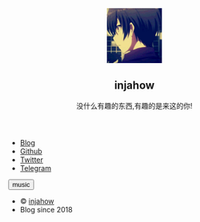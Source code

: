 <!DOCTYPE HTML>
<html>
<head>
<title>INJAHOW HOME</title>
<meta charset="utf-8" />
<meta name="viewport" content="width=device-width, initial-scale=1" />
<!--[if lte IE 8]><script src="assets/js/html5shiv.js"></script><![endif]-->
<link rel="stylesheet" href="assets/css/main.css" />
<!--[if lte IE 9]><link rel="stylesheet" href="assets/css/ie9.css" /><![endif]-->
<!--[if lte IE 8]><link rel="stylesheet" href="assets/css/ie8.css" /><![endif]-->
<noscript><link rel="stylesheet" href="assets/css/noscript.css" /></noscript>
 <link href="https://cdn.bootcss.com/font-awesome/4.7.0/css/font-awesome.min.css" rel="stylesheet">
</head>
<body class="is-loading">
<style>
canvas {
padding:0;
margin:0;
position: absolute;
z-index: -1;
left:0px;
}
</style>
<canvas id="sakura"></canvas>
<!-- Wrapper -->
<div id="wrapper">
<!-- Main -->
<section id="main">
<header>
<span class="avatar"><img src="./images/avatar.jpg" height="110px" width="110px"/></span>
<h1>injahow</h1>
<p>没什么有趣的东西,有趣的是来这的你!</p>
</header>
<footer>
<ul class="icons">
<li><a href="http://injahow.com" class="fa-home">Blog</a></li>
<li><a href="https://github.com/injahow" class="fa-github">Github</a></li>
<li><a href="https://twitter.com/injahow" class="fa-twitter">Twitter</a></li>
<li><a href="https://t.me/injahow" class="fa-telegram">Telegram</a></li>
</ul>
<input type="button" value="music" onclick="control()">
</footer>
</section>
<!-- Footer -->
<footer id="footer">
<ul class="copyright">
<li>&copy; <a href="http://injahow.com/index.html">injahow</a></li><li>Blog since 2018 </li>
</ul>
</footer>
<audio id="music" >
<source src="https://music.163.com/song/media/outer/url?id=591321.mp3" type="audio/mpeg">
</audio>
</div>
<!-- Scripts -->
<!--[if lte IE 8]><script src="assets/js/respond.min.js"></script><![endif]-->
<script>
if ('addEventListener' in window) {
window.addEventListener('load', function() { document.body.className = document.body.className.replace(/\bis-loading\b/, ''); });
document.body.className += (navigator.userAgent.match(/(MSIE|rv:11\.0)/) ? ' is-ie' : '');
}
</script>
<script>
function control(){
var audio = document.getElementById('music');
if(audio!==null){
if(audio.paused){
audio.play();//播放controls autoplay loop
}else{
audio.pause();//暂停
}
}
}
</script>
<script id="sakura_point_vsh" type="x-shader/x_vertex">
uniform mat4 uProjection;
uniform mat4 uModelview;
uniform vec3 uResolution;
uniform vec3 uOffset;
uniform vec3 uDOF;//x:focus distance, y:focus radius, z:max radius
uniform vec3 uFade; //x:start distance, y:half distance, z:near fade start
attribute vec3 aPosition;
attribute vec3 aEuler;
attribute vec2 aMisc; //x:size, y:fade
varying vec3 pposition;
varying float psize;
varying float palpha;
varying float pdist;
//varying mat3 rotMat;
varying vec3 normX;
varying vec3 normY;
varying vec3 normZ;
varying vec3 normal;
varying float diffuse;
varying float specular;
varying float rstop;
varying float distancefade;
void main(void) {
// Projection is based on vertical angle
vec4 pos = uModelview * vec4(aPosition + uOffset, 1.0);
gl_Position = uProjection * pos;
gl_PointSize = aMisc.x * uProjection[1][1] / -pos.z * uResolution.y * 0.5;
pposition = pos.xyz;
psize = aMisc.x;
pdist = length(pos.xyz);
palpha = smoothstep(0.0, 1.0, (pdist - 0.1) / uFade.z);
vec3 elrsn = sin(aEuler);
vec3 elrcs = cos(aEuler);
mat3 rotx = mat3(
1.0, 0.0, 0.0,
0.0, elrcs.x, elrsn.x,
0.0, -elrsn.x, elrcs.x
);
mat3 roty = mat3(
elrcs.y, 0.0, -elrsn.y,
0.0, 1.0, 0.0,
elrsn.y, 0.0, elrcs.y
);
mat3 rotz = mat3(
elrcs.z, elrsn.z, 0.0, 
-elrsn.z, elrcs.z, 0.0,
0.0, 0.0, 1.0
);
mat3 rotmat = rotx * roty * rotz;
normal = rotmat[2];
mat3 trrotm = mat3(
rotmat[0][0], rotmat[1][0], rotmat[2][0],
rotmat[0][1], rotmat[1][1], rotmat[2][1],
rotmat[0][2], rotmat[1][2], rotmat[2][2]
);
normX = trrotm[0];
normY = trrotm[1];
normZ = trrotm[2];
const vec3 lit = vec3(0.6917144638660746, 0.6917144638660746, -0.20751433915982237);
float tmpdfs = dot(lit, normal);
if(tmpdfs < 0.0) {
normal = -normal;
tmpdfs = dot(lit, normal);
}
diffuse = 0.4 + tmpdfs;
vec3 eyev = normalize(-pos.xyz);
if(dot(eyev, normal) > 0.0) {
vec3 hv = normalize(eyev + lit);
specular = pow(max(dot(hv, normal), 0.0), 20.0);
}
else {
specular = 0.0;
}
rstop = clamp((abs(pdist - uDOF.x) - uDOF.y) / uDOF.z, 0.0, 1.0);
rstop = pow(rstop, 0.5);
//-0.69315 = ln(0.5)
distancefade = min(1.0, exp((uFade.x - pdist) * 0.69315 / uFade.y));
}
</script>
 
<script id="sakura_point_fsh" type="x-shader/x_fragment">
#ifdef GL_ES
//precision mediump float;
precision highp float;
#endif
uniform vec3 uDOF;//x:focus distance, y:focus radius, z:max radius
uniform vec3 uFade; //x:start distance, y:half distance, z:near fade start
const vec3 fadeCol = vec3(0.08, 0.03, 0.06);
varying vec3 pposition;
varying float psize;
varying float palpha;
varying float pdist;
//varying mat3 rotMat;
varying vec3 normX;
varying vec3 normY;
varying vec3 normZ;
varying vec3 normal;
varying float diffuse;
varying float specular;
varying float rstop;
varying float distancefade;
float ellipse(vec2 p, vec2 o, vec2 r) {
vec2 lp = (p - o) / r;
return length(lp) - 1.0;
}
void main(void) {
vec3 p = vec3(gl_PointCoord - vec2(0.5, 0.5), 0.0) * 2.0;
vec3 d = vec3(0.0, 0.0, -1.0);
float nd = normZ.z; //dot(-normZ, d);
if(abs(nd) < 0.0001) discard;
float np = dot(normZ, p);
vec3 tp = p + d * np / nd;
vec2 coord = vec2(dot(normX, tp), dot(normY, tp));
//angle = 15 degree
const float flwrsn = 0.258819045102521;
const float flwrcs = 0.965925826289068;
mat2 flwrm = mat2(flwrcs, -flwrsn, flwrsn, flwrcs);
vec2 flwrp = vec2(abs(coord.x), coord.y) * flwrm;
float r;
if(flwrp.x < 0.0) {
r = ellipse(flwrp, vec2(0.065, 0.024) * 0.5, vec2(0.36, 0.96) * 0.5);
}
else {
r = ellipse(flwrp, vec2(0.065, 0.024) * 0.5, vec2(0.58, 0.96) * 0.5);
}
if(r > rstop) discard;
vec3 col = mix(vec3(1.0, 0.8, 0.75), vec3(1.0, 0.9, 0.87), r);
float grady = mix(0.0, 1.0, pow(coord.y * 0.5 + 0.5, 0.35));
col *= vec3(1.0, grady, grady);
col *= mix(0.8, 1.0, pow(abs(coord.x), 0.3));
col = col * diffuse + specular;
col = mix(fadeCol, col, distancefade);
float alpha = (rstop > 0.001)? (0.5 - r / (rstop * 2.0)) : 1.0;
alpha = smoothstep(0.0, 1.0, alpha) * palpha;
gl_FragColor = vec4(col * 0.5, alpha);
}
</script>
<!-- effects -->
<script id="fx_common_vsh" type="x-shader/x_vertex">
uniform vec3 uResolution;
attribute vec2 aPosition;
varying vec2 texCoord;
varying vec2 screenCoord;
void main(void) {
gl_Position = vec4(aPosition, 0.0, 1.0);
texCoord = aPosition.xy * 0.5 + vec2(0.5, 0.5);
screenCoord = aPosition.xy * vec2(uResolution.z, 1.0);
}
</script>
<script id="bg_fsh" type="x-shader/x_fragment">
#ifdef GL_ES
//precision mediump float;
precision highp float;
#endif
uniform vec2 uTimes;
varying vec2 texCoord;
varying vec2 screenCoord;
void main(void) {
vec3 col;
float c;
vec2 tmpv = texCoord * vec2(0.8, 1.0) - vec2(0.95, 1.0);
c = exp(-pow(length(tmpv) * 1.8, 2.0));
col = mix(vec3(0.02, 0.0, 0.03), vec3(0.96, 0.98, 1.0) * 1.5, c);
gl_FragColor = vec4(col * 0.5, 1.0);
}
</script>
<script id="fx_brightbuf_fsh" type="x-shader/x_fragment">
#ifdef GL_ES
//precision mediump float;
precision highp float;
#endif
uniform sampler2D uSrc;
uniform vec2 uDelta;
varying vec2 texCoord;
varying vec2 screenCoord;
void main(void) {
vec4 col = texture2D(uSrc, texCoord);
gl_FragColor = vec4(col.rgb * 2.0 - vec3(0.5), 1.0);
}
</script>
<script id="fx_dirblur_r4_fsh" type="x-shader/x_fragment">
#ifdef GL_ES
//precision mediump float;
precision highp float;
#endif
uniform sampler2D uSrc;
uniform vec2 uDelta;
uniform vec4 uBlurDir; //dir(x, y), stride(z, w)
varying vec2 texCoord;
varying vec2 screenCoord;
void main(void) {
vec4 col = texture2D(uSrc, texCoord);
col = col + texture2D(uSrc, texCoord + uBlurDir.xy * uDelta);
col = col + texture2D(uSrc, texCoord - uBlurDir.xy * uDelta);
col = col + texture2D(uSrc, texCoord + (uBlurDir.xy + uBlurDir.zw) * uDelta);
col = col + texture2D(uSrc, texCoord - (uBlurDir.xy + uBlurDir.zw) * uDelta);
gl_FragColor = col / 5.0;
}
</script>
<!-- effect fragment shader template -->
<script id="fx_common_fsh" type="x-shader/x_fragment">
#ifdef GL_ES
//precision mediump float;
precision highp float;
#endif
uniform sampler2D uSrc;
uniform vec2 uDelta;
varying vec2 texCoord;
varying vec2 screenCoord;
void main(void) {
gl_FragColor = texture2D(uSrc, texCoord);
}
</script>
<!-- post processing -->
<script id="pp_final_vsh" type="x-shader/x_vertex">
uniform vec3 uResolution;
attribute vec2 aPosition;
varying vec2 texCoord;
varying vec2 screenCoord;
void main(void) {
gl_Position = vec4(aPosition, 0.0, 1.0);
texCoord = aPosition.xy * 0.5 + vec2(0.5, 0.5);
screenCoord = aPosition.xy * vec2(uResolution.z, 1.0);
}
</script>
<script id="pp_final_fsh" type="x-shader/x_fragment">
#ifdef GL_ES
//precision mediump float;
precision highp float;
#endif
uniform sampler2D uSrc;
uniform sampler2D uBloom;
uniform vec2 uDelta;
varying vec2 texCoord;
varying vec2 screenCoord;
void main(void) {
vec4 srccol = texture2D(uSrc, texCoord) * 2.0;
vec4 bloomcol = texture2D(uBloom, texCoord);
vec4 col;
col = srccol + bloomcol * (vec4(1.0) + srccol);
col *= smoothstep(1.0, 0.0, pow(length((texCoord - vec2(0.5)) * 2.0), 1.2) * 0.5);
col = pow(col, vec4(0.45454545454545)); //(1.0 / 2.2)
gl_FragColor = vec4(col.rgb, 1.0);
gl_FragColor.a = 1.0;
}
</script>
</body>
<script>
// Utilities
var Vector3 = {};
var Matrix44 = {};
Vector3.create = function(x, y, z) {
return {'x':x, 'y':y, 'z':z};
};
Vector3.dot = function (v0, v1) {
return v0.x * v1.x + v0.y * v1.y + v0.z * v1.z;
};
Vector3.cross = function (v, v0, v1) {
v.x = v0.y * v1.z - v0.z * v1.y;
v.y = v0.z * v1.x - v0.x * v1.z;
v.z = v0.x * v1.y - v0.y * v1.x;
};
Vector3.normalize = function (v) {
var l = v.x * v.x + v.y * v.y + v.z * v.z;
if(l > 0.00001) {
l = 1.0 / Math.sqrt(l);
v.x *= l;
v.y *= l;
v.z *= l;
}
};
Vector3.arrayForm = function(v) {
if(v.array) {
v.array[0] = v.x;
v.array[1] = v.y;
v.array[2] = v.z;
}
else {
v.array = new Float32Array([v.x, v.y, v.z]);
}
return v.array;
};
Matrix44.createIdentity = function () {
return new Float32Array([1.0, 0.0, 0.0, 0.0, 0.0, 1.0, 0.0, 0.0, 0.0, 0.0, 1.0, 0.0, 0.0, 0.0, 0.0, 1.0]);
};
Matrix44.loadProjection = function (m, aspect, vdeg, near, far) {
var h = near * Math.tan(vdeg * Math.PI / 180.0 * 0.5) * 2.0;
var w = h * aspect;
m[0] = 2.0 * near / w;
m[1] = 0.0;
m[2] = 0.0;
m[3] = 0.0;
m[4] = 0.0;
m[5] = 2.0 * near / h;
m[6] = 0.0;
m[7] = 0.0;
m[8] = 0.0;
m[9] = 0.0;
m[10] = -(far + near) / (far - near);
m[11] = -1.0;
m[12] = 0.0;
m[13] = 0.0;
m[14] = -2.0 * far * near / (far - near);
m[15] = 0.0;
};
Matrix44.loadLookAt = function (m, vpos, vlook, vup) {
var frontv = Vector3.create(vpos.x - vlook.x, vpos.y - vlook.y, vpos.z - vlook.z);
Vector3.normalize(frontv);
var sidev = Vector3.create(1.0, 0.0, 0.0);
Vector3.cross(sidev, vup, frontv);
Vector3.normalize(sidev);
var topv = Vector3.create(1.0, 0.0, 0.0);
Vector3.cross(topv, frontv, sidev);
Vector3.normalize(topv);
m[0] = sidev.x;
m[1] = topv.x;
m[2] = frontv.x;
m[3] = 0.0;
m[4] = sidev.y;
m[5] = topv.y;
m[6] = frontv.y;
m[7] = 0.0;
m[8] = sidev.z;
m[9] = topv.z;
m[10] = frontv.z;
m[11] = 0.0;
m[12] = -(vpos.x * m[0] + vpos.y * m[4] + vpos.z * m[8]);
m[13] = -(vpos.x * m[1] + vpos.y * m[5] + vpos.z * m[9]);
m[14] = -(vpos.x * m[2] + vpos.y * m[6] + vpos.z * m[10]);
m[15] = 1.0;
};
//
var timeInfo = {
'start':0, 'prev':0, // Date
'delta':0, 'elapsed':0 // Number(sec)
};
//
var gl;
var renderSpec = {
'width':0,
'height':0,
'aspect':1,
'array':new Float32Array(3),
'halfWidth':0,
'halfHeight':0,
'halfArray':new Float32Array(3)
// and some render targets. see setViewport()
};
renderSpec.setSize = function(w, h) {
renderSpec.width = w;
renderSpec.height = h;
renderSpec.aspect = renderSpec.width / renderSpec.height;
renderSpec.array[0] = renderSpec.width;
renderSpec.array[1] = renderSpec.height;
renderSpec.array[2] = renderSpec.aspect;
renderSpec.halfWidth = Math.floor(w / 2);
renderSpec.halfHeight = Math.floor(h / 2);
renderSpec.halfArray[0] = renderSpec.halfWidth;
renderSpec.halfArray[1] = renderSpec.halfHeight;
renderSpec.halfArray[2] = renderSpec.halfWidth / renderSpec.halfHeight;
};
function deleteRenderTarget(rt) {
gl.deleteFramebuffer(rt.frameBuffer);
gl.deleteRenderbuffer(rt.renderBuffer);
gl.deleteTexture(rt.texture);
}
function createRenderTarget(w, h) {
var ret = {
'width':w,
'height':h,
'sizeArray':new Float32Array([w, h, w / h]),
'dtxArray':new Float32Array([1.0 / w, 1.0 / h])
};
ret.frameBuffer = gl.createFramebuffer();
ret.renderBuffer = gl.createRenderbuffer();
ret.texture = gl.createTexture();gl.bindTexture(gl.TEXTURE_2D, ret.texture);
gl.texImage2D(gl.TEXTURE_2D, 0, gl.RGBA, w, h, 0, gl.RGBA, gl.UNSIGNED_BYTE, null);
gl.texParameteri(gl.TEXTURE_2D, gl.TEXTURE_WRAP_S, gl.CLAMP_TO_EDGE);
gl.texParameteri(gl.TEXTURE_2D, gl.TEXTURE_WRAP_T, gl.CLAMP_TO_EDGE);
gl.texParameteri(gl.TEXTURE_2D, gl.TEXTURE_MAG_FILTER, gl.LINEAR);
gl.texParameteri(gl.TEXTURE_2D, gl.TEXTURE_MIN_FILTER, gl.LINEAR);gl.bindFramebuffer(gl.FRAMEBUFFER, ret.frameBuffer);
gl.framebufferTexture2D(gl.FRAMEBUFFER, gl.COLOR_ATTACHMENT0, gl.TEXTURE_2D, ret.texture, 0);gl.bindRenderbuffer(gl.RENDERBUFFER, ret.renderBuffer);
gl.renderbufferStorage(gl.RENDERBUFFER, gl.DEPTH_COMPONENT16, w, h);
gl.framebufferRenderbuffer(gl.FRAMEBUFFER, gl.DEPTH_ATTACHMENT, gl.RENDERBUFFER, ret.renderBuffer);gl.bindTexture(gl.TEXTURE_2D, null);
gl.bindRenderbuffer(gl.RENDERBUFFER, null);
gl.bindFramebuffer(gl.FRAMEBUFFER, null);return ret;
}function compileShader(shtype, shsrc) {
var retsh = gl.createShader(shtype);gl.shaderSource(retsh, shsrc);
gl.compileShader(retsh);if(!gl.getShaderParameter(retsh, gl.COMPILE_STATUS)) {
var errlog = gl.getShaderInfoLog(retsh);
gl.deleteShader(retsh);
console.error(errlog);
return null;
}
return retsh;
}function createShader(vtxsrc, frgsrc, uniformlist, attrlist) {
var vsh = compileShader(gl.VERTEX_SHADER, vtxsrc);
var fsh = compileShader(gl.FRAGMENT_SHADER, frgsrc);if(vsh == null || fsh == null) {
return null;
}var prog = gl.createProgram();
gl.attachShader(prog, vsh);
gl.attachShader(prog, fsh);gl.deleteShader(vsh);
gl.deleteShader(fsh);gl.linkProgram(prog);
if (!gl.getProgramParameter(prog, gl.LINK_STATUS)) {
var errlog = gl.getProgramInfoLog(prog);
console.error(errlog);
return null;
}if(uniformlist) {
prog.uniforms = {};
for(var i = 0; i < uniformlist.length; i++) {
prog.uniforms[uniformlist[i]] = gl.getUniformLocation(prog, uniformlist[i]);
}
}if(attrlist) {
prog.attributes = {};
for(var i = 0; i < attrlist.length; i++) {
var attr = attrlist[i];
prog.attributes[attr] = gl.getAttribLocation(prog, attr);
}
}return prog;
}function useShader(prog) {
gl.useProgram(prog);
for(var attr in prog.attributes) {
gl.enableVertexAttribArray(prog.attributes[attr]);;
}
}function unuseShader(prog) {
for(var attr in prog.attributes) {
gl.disableVertexAttribArray(prog.attributes[attr]);;
}
gl.useProgram(null);
}/////
var projection = {
'angle':60,
'nearfar':new Float32Array([0.1, 100.0]),
'matrix':Matrix44.createIdentity()
};
var camera = {
'position':Vector3.create(0, 0, 100),
'lookat':Vector3.create(0, 0, 0),
'up':Vector3.create(0, 1, 0),
'dof':Vector3.create(10.0, 4.0, 8.0),
'matrix':Matrix44.createIdentity()
};var pointFlower = {};
var meshFlower = {};
var sceneStandBy = false;var BlossomParticle = function () {
this.velocity = new Array(3);
this.rotation = new Array(3);
this.position = new Array(3);
this.euler = new Array(3);
this.size = 1.0;
this.alpha = 1.0;
this.zkey = 0.0;
};BlossomParticle.prototype.setVelocity = function (vx, vy, vz) {
this.velocity[0] = vx;
this.velocity[1] = vy;
this.velocity[2] = vz;
};BlossomParticle.prototype.setRotation = function (rx, ry, rz) {
this.rotation[0] = rx;
this.rotation[1] = ry;
this.rotation[2] = rz;
};BlossomParticle.prototype.setPosition = function (nx, ny, nz) {
this.position[0] = nx;
this.position[1] = ny;
this.position[2] = nz;
};BlossomParticle.prototype.setEulerAngles = function (rx, ry, rz) {
this.euler[0] = rx;
this.euler[1] = ry;
this.euler[2] = rz;
};BlossomParticle.prototype.setSize = function (s) {
this.size = s;
};BlossomParticle.prototype.update = function (dt, et) {
this.position[0] += this.velocity[0] * dt;
this.position[1] += this.velocity[1] * dt;
this.position[2] += this.velocity[2] * dt;this.euler[0] += this.rotation[0] * dt;
this.euler[1] += this.rotation[1] * dt;
this.euler[2] += this.rotation[2] * dt;
};function createPointFlowers() {
// get point sizes
var prm = gl.getParameter(gl.ALIASED_POINT_SIZE_RANGE);
renderSpec.pointSize = {'min':prm[0], 'max':prm[1]};var vtxsrc = document.getElementById("sakura_point_vsh").textContent;
var frgsrc = document.getElementById("sakura_point_fsh").textContent;pointFlower.program = createShader(
vtxsrc, frgsrc,
['uProjection', 'uModelview', 'uResolution', 'uOffset', 'uDOF', 'uFade'],
['aPosition', 'aEuler', 'aMisc']
);useShader(pointFlower.program);
pointFlower.offset = new Float32Array([0.0, 0.0, 0.0]);
pointFlower.fader = Vector3.create(0.0, 10.0, 0.0);// paramerters: velocity[3], rotate[3]
pointFlower.numFlowers = 1600;
pointFlower.particles = new Array(pointFlower.numFlowers);
// vertex attributes {position[3], euler_xyz[3], size[1]}
pointFlower.dataArray = new Float32Array(pointFlower.numFlowers * (3 + 3 + 2));
pointFlower.positionArrayOffset = 0;
pointFlower.eulerArrayOffset = pointFlower.numFlowers * 3;
pointFlower.miscArrayOffset = pointFlower.numFlowers * 6;pointFlower.buffer = gl.createBuffer();
gl.bindBuffer(gl.ARRAY_BUFFER, pointFlower.buffer);
gl.bufferData(gl.ARRAY_BUFFER, pointFlower.dataArray, gl.DYNAMIC_DRAW);
gl.bindBuffer(gl.ARRAY_BUFFER, null);unuseShader(pointFlower.program);for(var i = 0; i < pointFlower.numFlowers; i++) {
pointFlower.particles[i] = new BlossomParticle();
}
}function initPointFlowers() {
//area
pointFlower.area = Vector3.create(20.0, 20.0, 20.0);
pointFlower.area.x = pointFlower.area.y * renderSpec.aspect;pointFlower.fader.x = 10.0; //env fade start
pointFlower.fader.y = pointFlower.area.z; //env fade half
pointFlower.fader.z = 0.1;//near fade start//particles
var PI2 = Math.PI * 2.0;
var tmpv3 = Vector3.create(0, 0, 0);
var tmpv = 0;
var symmetryrand = function() {return (Math.random() * 2.0 - 1.0);};
for(var i = 0; i < pointFlower.numFlowers; i++) {
var tmpprtcl = pointFlower.particles[i];//velocity
tmpv3.x = symmetryrand() * 0.3 + 0.8;
tmpv3.y = symmetryrand() * 0.2 - 1.0;
tmpv3.z = symmetryrand() * 0.3 + 0.5;
Vector3.normalize(tmpv3);
tmpv = 2.0 + Math.random() * 1.0;
tmpprtcl.setVelocity(tmpv3.x * tmpv, tmpv3.y * tmpv, tmpv3.z * tmpv);//rotation
tmpprtcl.setRotation(
symmetryrand() * PI2 * 0.5,
symmetryrand() * PI2 * 0.5,
symmetryrand() * PI2 * 0.5
);//position
tmpprtcl.setPosition(
symmetryrand() * pointFlower.area.x,
symmetryrand() * pointFlower.area.y,
symmetryrand() * pointFlower.area.z
);//euler
tmpprtcl.setEulerAngles(
Math.random() * Math.PI * 2.0,
Math.random() * Math.PI * 2.0,
Math.random() * Math.PI * 2.0
);//size
tmpprtcl.setSize(0.9 + Math.random() * 0.1);
}
}function renderPointFlowers() {
//update
var PI2 = Math.PI * 2.0;
var limit = [pointFlower.area.x, pointFlower.area.y, pointFlower.area.z];
var repeatPos = function (prt, cmp, limit) {
if(Math.abs(prt.position[cmp]) - prt.size * 0.5 > limit) {
//out of area
if(prt.position[cmp] > 0) {
prt.position[cmp] -= limit * 2.0;
}
else {
prt.position[cmp] += limit * 2.0;
}
}
};
var repeatEuler = function (prt, cmp) {
prt.euler[cmp] = prt.euler[cmp] % PI2;
if(prt.euler[cmp] < 0.0) {
prt.euler[cmp] += PI2;
}
};for(var i = 0; i < pointFlower.numFlowers; i++) {
var prtcl = pointFlower.particles[i];
prtcl.update(timeInfo.delta, timeInfo.elapsed);
repeatPos(prtcl, 0, pointFlower.area.x);
repeatPos(prtcl, 1, pointFlower.area.y);
repeatPos(prtcl, 2, pointFlower.area.z);
repeatEuler(prtcl, 0);
repeatEuler(prtcl, 1);
repeatEuler(prtcl, 2);prtcl.alpha = 1.0;//(pointFlower.area.z - prtcl.position[2]) * 0.5;prtcl.zkey = (camera.matrix[2] * prtcl.position[0]
+ camera.matrix[6] * prtcl.position[1]
+ camera.matrix[10] * prtcl.position[2]
+ camera.matrix[14]);
}// sort
pointFlower.particles.sort(function(p0, p1){return p0.zkey - p1.zkey;});// update data
var ipos = pointFlower.positionArrayOffset;
var ieuler = pointFlower.eulerArrayOffset;
var imisc = pointFlower.miscArrayOffset;
for(var i = 0; i < pointFlower.numFlowers; i++) {
var prtcl = pointFlower.particles[i];
pointFlower.dataArray[ipos] = prtcl.position[0];
pointFlower.dataArray[ipos + 1] = prtcl.position[1];
pointFlower.dataArray[ipos + 2] = prtcl.position[2];
ipos += 3;
pointFlower.dataArray[ieuler] = prtcl.euler[0];
pointFlower.dataArray[ieuler + 1] = prtcl.euler[1];
pointFlower.dataArray[ieuler + 2] = prtcl.euler[2];
ieuler += 3;
pointFlower.dataArray[imisc] = prtcl.size;
pointFlower.dataArray[imisc + 1] = prtcl.alpha;
imisc += 2;
}//draw
gl.enable(gl.BLEND);
//gl.disable(gl.DEPTH_TEST);
gl.blendFunc(gl.SRC_ALPHA, gl.ONE_MINUS_SRC_ALPHA);var prog = pointFlower.program;
useShader(prog);gl.uniformMatrix4fv(prog.uniforms.uProjection, false, projection.matrix);
gl.uniformMatrix4fv(prog.uniforms.uModelview, false, camera.matrix);
gl.uniform3fv(prog.uniforms.uResolution, renderSpec.array);
gl.uniform3fv(prog.uniforms.uDOF, Vector3.arrayForm(camera.dof));
gl.uniform3fv(prog.uniforms.uFade, Vector3.arrayForm(pointFlower.fader));gl.bindBuffer(gl.ARRAY_BUFFER, pointFlower.buffer);
gl.bufferData(gl.ARRAY_BUFFER, pointFlower.dataArray, gl.DYNAMIC_DRAW);gl.vertexAttribPointer(prog.attributes.aPosition, 3, gl.FLOAT, false, 0, pointFlower.positionArrayOffset * Float32Array.BYTES_PER_ELEMENT);
gl.vertexAttribPointer(prog.attributes.aEuler, 3, gl.FLOAT, false, 0, pointFlower.eulerArrayOffset * Float32Array.BYTES_PER_ELEMENT);
gl.vertexAttribPointer(prog.attributes.aMisc, 2, gl.FLOAT, false, 0, pointFlower.miscArrayOffset * Float32Array.BYTES_PER_ELEMENT);// doubler
for(var i = 1; i < 2; i++) {
var zpos = i * -2.0;
pointFlower.offset[0] = pointFlower.area.x * -1.0;
pointFlower.offset[1] = pointFlower.area.y * -1.0;
pointFlower.offset[2] = pointFlower.area.z * zpos;
gl.uniform3fv(prog.uniforms.uOffset, pointFlower.offset);
gl.drawArrays(gl.POINT, 0, pointFlower.numFlowers);pointFlower.offset[0] = pointFlower.area.x * -1.0;
pointFlower.offset[1] = pointFlower.area.y *1.0;
pointFlower.offset[2] = pointFlower.area.z * zpos;
gl.uniform3fv(prog.uniforms.uOffset, pointFlower.offset);
gl.drawArrays(gl.POINT, 0, pointFlower.numFlowers);pointFlower.offset[0] = pointFlower.area.x *1.0;
pointFlower.offset[1] = pointFlower.area.y * -1.0;
pointFlower.offset[2] = pointFlower.area.z * zpos;
gl.uniform3fv(prog.uniforms.uOffset, pointFlower.offset);
gl.drawArrays(gl.POINT, 0, pointFlower.numFlowers);pointFlower.offset[0] = pointFlower.area.x *1.0;
pointFlower.offset[1] = pointFlower.area.y *1.0;
pointFlower.offset[2] = pointFlower.area.z * zpos;
gl.uniform3fv(prog.uniforms.uOffset, pointFlower.offset);
gl.drawArrays(gl.POINT, 0, pointFlower.numFlowers);
}//main
pointFlower.offset[0] = 0.0;
pointFlower.offset[1] = 0.0;
pointFlower.offset[2] = 0.0;
gl.uniform3fv(prog.uniforms.uOffset, pointFlower.offset);
gl.drawArrays(gl.POINT, 0, pointFlower.numFlowers);gl.bindBuffer(gl.ARRAY_BUFFER, null);
unuseShader(prog);gl.enable(gl.DEPTH_TEST);
gl.disable(gl.BLEND);
}// effects
//common util
function createEffectProgram(vtxsrc, frgsrc, exunifs, exattrs) {
var ret = {};
var unifs = ['uResolution', 'uSrc', 'uDelta'];
if(exunifs) {
unifs = unifs.concat(exunifs);
}
var attrs = ['aPosition'];
if(exattrs) {
attrs = attrs.concat(exattrs);
}ret.program = createShader(vtxsrc, frgsrc, unifs, attrs);
useShader(ret.program);ret.dataArray = new Float32Array([
-1.0, -1.0,
 1.0, -1.0,
-1.0,1.0,
 1.0,1.0
]);
ret.buffer = gl.createBuffer();
gl.bindBuffer(gl.ARRAY_BUFFER, ret.buffer);
gl.bufferData(gl.ARRAY_BUFFER, ret.dataArray, gl.STATIC_DRAW);gl.bindBuffer(gl.ARRAY_BUFFER, null);
unuseShader(ret.program);return ret;
}// basic usage
// useEffect(prog, srctex({'texture':texid, 'dtxArray':(f32)[dtx, dty]})); //basic initialize
// gl.uniform**(...); //additional uniforms
// drawEffect()
// unuseEffect(prog)
// TEXTURE0 makes src
function useEffect(fxobj, srctex) {
var prog = fxobj.program;
useShader(prog);
gl.uniform3fv(prog.uniforms.uResolution, renderSpec.array);if(srctex != null) {
gl.uniform2fv(prog.uniforms.uDelta, srctex.dtxArray);
gl.uniform1i(prog.uniforms.uSrc, 0);gl.activeTexture(gl.TEXTURE0);
gl.bindTexture(gl.TEXTURE_2D, srctex.texture);
}
}
function drawEffect(fxobj) {
gl.bindBuffer(gl.ARRAY_BUFFER, fxobj.buffer);
gl.vertexAttribPointer(fxobj.program.attributes.aPosition, 2, gl.FLOAT, false, 0, 0);
gl.drawArrays(gl.TRIANGLE_STRIP, 0, 4);
}
function unuseEffect(fxobj) {
unuseShader(fxobj.program);
}var effectLib = {};
function createEffectLib() {var vtxsrc, frgsrc;
//common
var cmnvtxsrc = document.getElementById("fx_common_vsh").textContent;//background
frgsrc = document.getElementById("bg_fsh").textContent;
effectLib.sceneBg = createEffectProgram(cmnvtxsrc, frgsrc, ['uTimes'], null);// make brightpixels buffer
frgsrc = document.getElementById("fx_brightbuf_fsh").textContent;
effectLib.mkBrightBuf = createEffectProgram(cmnvtxsrc, frgsrc, null, null);// direction blur
frgsrc = document.getElementById("fx_dirblur_r4_fsh").textContent;
effectLib.dirBlur = createEffectProgram(cmnvtxsrc, frgsrc, ['uBlurDir'], null);//final composite
vtxsrc = document.getElementById("pp_final_vsh").textContent;
frgsrc = document.getElementById("pp_final_fsh").textContent;
effectLib.finalComp = createEffectProgram(vtxsrc, frgsrc, ['uBloom'], null);
}// background
function createBackground() {
//console.log("create background");
}
function initBackground() {
//console.log("init background");
}
function renderBackground() {
gl.disable(gl.DEPTH_TEST);useEffect(effectLib.sceneBg, null);
gl.uniform2f(effectLib.sceneBg.program.uniforms.uTimes, timeInfo.elapsed, timeInfo.delta);
drawEffect(effectLib.sceneBg);
unuseEffect(effectLib.sceneBg);gl.enable(gl.DEPTH_TEST);
}// post process
var postProcess = {};
function createPostProcess() {
//console.log("create post process");
}
function initPostProcess() {
//console.log("init post process");
}function renderPostProcess() {
gl.enable(gl.TEXTURE_2D);
gl.disable(gl.DEPTH_TEST);
var bindRT = function (rt, isclear) {
gl.bindFramebuffer(gl.FRAMEBUFFER, rt.frameBuffer);
gl.viewport(0, 0, rt.width, rt.height);
if(isclear) {
gl.clearColor(0, 0, 0, 0);
gl.clear(gl.COLOR_BUFFER_BIT | gl.DEPTH_BUFFER_BIT);
}
};//make bright buff
bindRT(renderSpec.wHalfRT0, true);
useEffect(effectLib.mkBrightBuf, renderSpec.mainRT);
drawEffect(effectLib.mkBrightBuf);
unuseEffect(effectLib.mkBrightBuf);// make bloom
for(var i = 0; i < 2; i++) {
var p = 1.5 + 1 * i;
var s = 2.0 + 1 * i;
bindRT(renderSpec.wHalfRT1, true);
useEffect(effectLib.dirBlur, renderSpec.wHalfRT0);
gl.uniform4f(effectLib.dirBlur.program.uniforms.uBlurDir, p, 0.0, s, 0.0);
drawEffect(effectLib.dirBlur);
unuseEffect(effectLib.dirBlur);bindRT(renderSpec.wHalfRT0, true);
useEffect(effectLib.dirBlur, renderSpec.wHalfRT1);
gl.uniform4f(effectLib.dirBlur.program.uniforms.uBlurDir, 0.0, p, 0.0, s);
drawEffect(effectLib.dirBlur);
unuseEffect(effectLib.dirBlur);
}//display
gl.bindFramebuffer(gl.FRAMEBUFFER, null);
gl.viewport(0, 0, renderSpec.width, renderSpec.height);
gl.clear(gl.COLOR_BUFFER_BIT | gl.DEPTH_BUFFER_BIT);useEffect(effectLib.finalComp, renderSpec.mainRT);
gl.uniform1i(effectLib.finalComp.program.uniforms.uBloom, 1);
gl.activeTexture(gl.TEXTURE1);
gl.bindTexture(gl.TEXTURE_2D, renderSpec.wHalfRT0.texture);
drawEffect(effectLib.finalComp);
unuseEffect(effectLib.finalComp);gl.enable(gl.DEPTH_TEST);
}/////
var SceneEnv = {};
function createScene() {
createEffectLib();
createBackground();
createPointFlowers();
createPostProcess();
sceneStandBy = true;
}function initScene() {
initBackground();
initPointFlowers();
initPostProcess();//camera.position.z = 17.320508;
camera.position.z = pointFlower.area.z + projection.nearfar[0];
projection.angle = Math.atan2(pointFlower.area.y, camera.position.z + pointFlower.area.z) * 180.0 / Math.PI * 2.0;
Matrix44.loadProjection(projection.matrix, renderSpec.aspect, projection.angle, projection.nearfar[0], projection.nearfar[1]);
}function renderScene(){
//draw
Matrix44.loadLookAt(camera.matrix, camera.position, camera.lookat, camera.up);
gl.enable(gl.DEPTH_TEST);
//gl.bindFramebuffer(gl.FRAMEBUFFER, null);
gl.bindFramebuffer(gl.FRAMEBUFFER, renderSpec.mainRT.frameBuffer);
gl.viewport(0, 0, renderSpec.mainRT.width, renderSpec.mainRT.height);
gl.clearColor(0.005, 0, 0.05, 0);
gl.clear(gl.COLOR_BUFFER_BIT | gl.DEPTH_BUFFER_BIT);
renderBackground();
renderPointFlowers();
renderPostProcess();
}
/////
function onResize(e) {
makeCanvasFullScreen(document.getElementById("sakura"));
setViewports();
if(sceneStandBy) {
initScene();
}
}
function setViewports() {
renderSpec.setSize(gl.canvas.width, gl.canvas.height);
gl.clearColor(0.2, 0.2, 0.5, 1.0);
gl.viewport(0, 0, renderSpec.width, renderSpec.height);
var rtfunc = function (rtname, rtw, rth) {
var rt = renderSpec[rtname];
if(rt) deleteRenderTarget(rt);
renderSpec[rtname] = createRenderTarget(rtw, rth);
};
rtfunc('mainRT', renderSpec.width, renderSpec.height);
rtfunc('wFullRT0', renderSpec.width, renderSpec.height);
rtfunc('wFullRT1', renderSpec.width, renderSpec.height);
rtfunc('wHalfRT0', renderSpec.halfWidth, renderSpec.halfHeight);
rtfunc('wHalfRT1', renderSpec.halfWidth, renderSpec.halfHeight);
}
function render() {
renderScene();
}
var animating = true;
function toggleAnimation(elm) {
animating ^= true;
if(animating) animate();
if(elm) {
elm.innerHTML = animating? "Stop":"Start";
}
}
function stepAnimation() {
if(!animating) animate();
}
function animate() {
var curdate = new Date();
timeInfo.elapsed = (curdate - timeInfo.start) / 1000.0;
timeInfo.delta = (curdate - timeInfo.prev) / 1000.0;
timeInfo.prev = curdate;
if(animating) requestAnimationFrame(animate);
render();
}
function makeCanvasFullScreen(canvas) {
var b = document.body;
var d = document.documentElement;
fullw = Math.max(b.clientWidth , b.scrollWidth, d.scrollWidth, d.clientWidth);
fullh = Math.max(b.clientHeight , b.scrollHeight, d.scrollHeight, d.clientHeight);
canvas.width = fullw;
canvas.height = fullh;
}
window.addEventListener('load', function(e) {
var canvas = document.getElementById("sakura");
try {
makeCanvasFullScreen(canvas);
gl = canvas.getContext('experimental-webgl');
} catch(e) {
alert("WebGL not supported." + e);
console.error(e);
return;
}
window.addEventListener('resize', onResize);
setViewports();
createScene();
initScene();
timeInfo.start = new Date();
timeInfo.prev = timeInfo.start;
animate();
});
//set window.requestAnimationFrame
(function (w, r) {
w['r'+r] = w['r'+r] || w['webkitR'+r] || w['mozR'+r] || w['msR'+r] || w['oR'+r] || function(c){ w.setTimeout(c, 1000 / 60); };
})(window, 'equestAnimationFrame');
</script>
</html>
